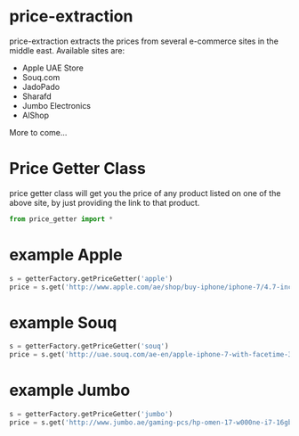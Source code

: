 # price-extraction
price-extraction extracts the prices from several e-commerce sites in the middle east.
Available sites are:
* Apple UAE Store
* Souq.com 
* JadoPado
* Sharafd
* Jumbo Electronics
* AlShop 

More to come...

# Price Getter Class
price getter class will get you the price of any product listed on one of the above site, by just providing the link to that product.


```Python 
from price_getter import *
```

# example Apple
```Python
s = getterFactory.getPriceGetter('apple')
price = s.get('http://www.apple.com/ae/shop/buy-iphone/iphone-7/4.7-inch-display-32gb-silver#00,12,20')
```
# example Souq

```Python
s = getterFactory.getPriceGetter('souq')
price = s.get('http://uae.souq.com/ae-en/apple-iphone-7-with-facetime-32gb-4g-lte-silver-11526713/i/')
```

# example Jumbo

```Python
s = getterFactory.getPriceGetter('jumbo')
price = s.get('http://www.jumbo.ae/gaming-pcs/hp-omen-17-w000ne-i7-16gb-2tb-17/p-0441617-29758057822-cat.html#variant_id=0441617-29758057822')
```
